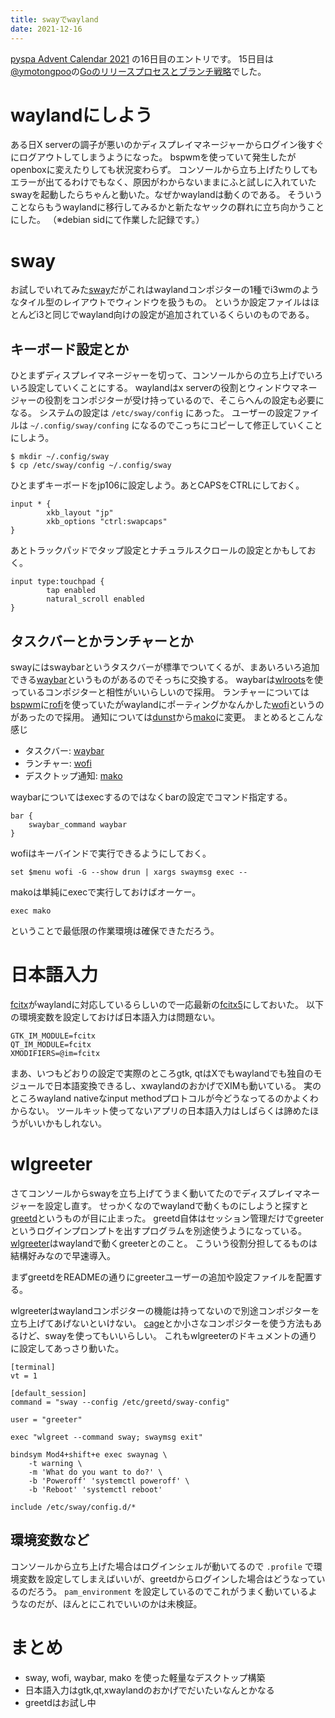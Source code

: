 ```yaml
---
title: swayでwayland
date: 2021-12-16
---
```


[pyspa Advent Calendar 2021](https://adventar.org/calendars/6234) の16日目のエントリです。
15日目は[@ymotongpoo](https://twitter.com/ymotongpoo)の[Goのリリースプロセスとブランチ戦略](https://ymotongpoo.hatenablog.com/entry/2021/12/15/231928)でした。

# waylandにしよう

ある日X serverの調子が悪いのかディスプレイマネージャーからログイン後すぐにログアウトしてしまうようになった。
bspwmを使っていて発生したがopenboxに変えたりしても状況変わらず。
コンソールから立ち上げたりしてもエラーが出てるわけでもなく、原因がわからないままにふと試しに入れていたswayを起動したらちゃんと動いた。なぜかwaylandは動くのである。
そういうことならもうwaylandに移行してみるかと新たなヤックの群れに立ち向かうことにした。
（※debian sidにて作業した記録です。）

# sway

お試しでいれてみた[sway](https://swaywm.org/)だがこれはwaylandコンポジターの1種でi3wmのようなタイル型のレイアウトでウィンドウを扱うもの。
というか設定ファイルはほとんどi3と同じでwayland向けの設定が追加されているくらいのものである。

## キーボード設定とか

ひとまずディスプレイマネージャーを切って、コンソールからの立ち上げでいろいろ設定していくことにする。
waylandはx serverの役割とウィンドウマネージャーの役割をコンポジターが受け持っているので、そこらへんの設定も必要になる。
システムの設定は `/etc/sway/config` にあった。
ユーザーの設定ファイルは `~/.config/sway/confing` になるのでこっちにコピーして修正していくことにしよう。

```
$ mkdir ~/.config/sway
$ cp /etc/sway/config ~/.config/sway
```

ひとまずキーボードをjp106に設定しよう。あとCAPSをCTRLにしておく。

```
input * {
        xkb_layout "jp"
        xkb_options "ctrl:swapcaps"
}

```

あとトラックパッドでタップ設定とナチュラルスクロールの設定とかもしておく。

```
input type:touchpad {
        tap enabled
        natural_scroll enabled
}
```

## タスクバーとかランチャーとか

swayにはswaybarというタスクバーが標準でついてくるが、まあいろいろ追加できる[waybar](https://github.com/Alexays/Waybar)というものがあるのでそっちに交換する。
waybarは[wlroots](https://gitlab.freedesktop.org/wlroots/wlroots)を使っているコンポジターと相性がいいらしいので採用。
ランチャーについては[bspwm](https://github.com/baskerville/bspwm)に[rofi](https://github.com/davatorium/rofi)を使っていたがwaylandにポーティングかなんかした[wofi](https://hg.sr.ht/~scoopta/wofi)というのがあったので採用。
通知については[dunst](https://dunst-project.org/)から[mako](https://wayland.emersion.fr/mako/)に変更。
まとめるとこんな感じ

- タスクバー: [waybar](https://github.com/Alexays/Waybar)
- ランチャー: [wofi](https://hg.sr.ht/~scoopta/wofi)
- デスクトップ通知: [mako](https://wayland.emersion.fr/mako/)

waybarについてはexecするのではなくbarの設定でコマンド指定する。

```
bar {
    swaybar_command waybar
}
```

wofiはキーバインドで実行できるようにしておく。

```
set $menu wofi -G --show drun | xargs swaymsg exec --
```

makoは単純にexecで実行しておけばオーケー。

```
exec mako
```

ということで最低限の作業環境は確保できただろう。

# 日本語入力

[fcitx](https://fcitx-im.org/)がwaylandに対応しているらしいので一応最新の[fcitx5](https://fcitx-im.org/wiki/Fcitx_5)にしておいた。
以下の環境変数を設定しておけば日本語入力は問題ない。

```
GTK_IM_MODULE=fcitx
QT_IM_MODULE=fcitx
XMODIFIERS=@im=fcitx
```

まあ、いつもどおりの設定で実際のところgtk, qtはXでもwaylandでも独自のモジュールで日本語変換できるし、xwaylandのおかげでXIMも動いている。
実のところwayland nativeなinput methodプロトコルが今どうなってるのかよくわからない。
ツールキット使ってないアプリの日本語入力はしばらくは諦めたほうがいいかもしれない。

# wlgreeter

さてコンソールからswayを立ち上げてうまく動いてたのでディスプレイマネージャーを設定し直す。
せっかくなのでwaylandで動くものにしようと探すと[greetd](https://sr.ht/~kennylevinsen/greetd/)というものが目に止まった。
greetd自体はセッション管理だけでgreeterというログインプロンプトを出すプログラムを別途使うようになっている。
[wlgreeter](https://git.sr.ht/~kennylevinsen/wlgreet)はwaylandで動くgreeterとのこと。
こういう役割分担してるものは結構好みなので早速導入。

まずgreetdをREADMEの通りにgreeterユーザーの追加や設定ファイルを配置する。

wlgreeterはwaylandコンポジターの機能は持ってないので別途コンポジターを立ち上げてあげないといけない。
[cage](https://www.hjdskes.nl/projects/cage/)とか小さなコンポジターを使う方法もあるけど、swayを使ってもいいらしい。
これもwlgreeterのドキュメントの通りに設定してあっさり動いた。

```{config.toml}
[terminal]
vt = 1

[default_session]
command = "sway --config /etc/greetd/sway-config"

user = "greeter"
```

```{sway-config}
exec "wlgreet --command sway; swaymsg exit"

bindsym Mod4+shift+e exec swaynag \
	-t warning \
	-m 'What do you want to do?' \
	-b 'Poweroff' 'systemctl poweroff' \
	-b 'Reboot' 'systemctl reboot'

include /etc/sway/config.d/*
```

## 環境変数など

コンソールから立ち上げた場合はログインシェルが動いてるので `.profile` で環境変数を設定してしまえばいいが、greetdからログインした場合はどうなっているのだろう。
`pam_environment` を設定しているのでこれがうまく動いているようなのだが、ほんとにこれでいいのかは未検証。

# まとめ

- sway, wofi, waybar, mako を使った軽量なデスクトップ構築
- 日本語入力はgtk,qt,xwaylandのおかげでだいたいなんとかなる
- greetdはお試し中
